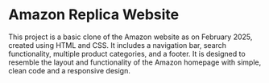 # Amazon Replica Website

This project is a basic clone of the Amazon website as on February 2025, created using HTML and CSS. It includes a navigation bar, search functionality, multiple product categories, and a footer. It is designed to resemble the layout and functionality of the Amazon homepage with simple, clean code and a responsive design.


